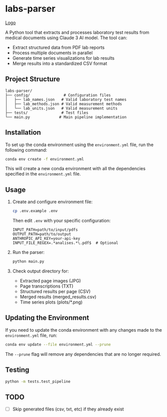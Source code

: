 # labs-parser

[Logo](logo.jpg)

A Python tool that extracts and processes laboratory test results from medical documents using Claude 3 AI model. The tool can:
- Extract structured data from PDF lab reports
- Process multiple documents in parallel
- Generate time series visualizations for lab results
- Merge results into a standardized CSV format

## Project Structure

```
labs-parser/
├── config/               # Configuration files
│   ├── lab_names.json   # Valid laboratory test names
│   ├── lab_methods.json # Valid measurement methods
│   └── lab_units.json   # Valid measurement units
├── tests/               # Test files
└── main.py             # Main pipeline implementation
```

## Installation

To set up the conda environment using the `environment.yml` file, run the following command:

```sh
conda env create -f environment.yml
```

This will create a new conda environment with all the dependencies specified in the `environment.yml` file.

## Usage

1. Create and configure environment file:
   ```sh
   cp .env.example .env
   ```
   Then edit `.env` with your specific configuration:
   ```
   INPUT_PATH=path/to/input/pdfs
   OUTPUT_PATH=path/to/output
   ANTHROPIC_API_KEY=your-api-key
   INPUT_FILE_REGEX=.*analises.*\.pdf$  # Optional
   ```

2. Run the parser:
   ```sh
   python main.py
   ```

3. Check output directory for:
   - Extracted page images (JPG)
   - Page transcriptions (TXT)
   - Structured results per page (CSV)
   - Merged results (merged_results.csv)
   - Time series plots (plots/*.png)

## Updating the Environment

If you need to update the conda environment with any changes made to the `environment.yml` file, run:

```sh
conda env update --file environment.yml --prune
```

The `--prune` flag will remove any dependencies that are no longer required.

## Testing

```sh
python -m tests.test_pipeline
```

## TODO

- [ ] Skip generated files (csv, txt, etc) if they already exist